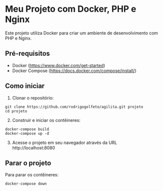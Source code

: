 # Meu Projeto com Docker, PHP e Nginx

Este projeto utiliza Docker para criar um ambiente de desenvolvimento com PHP e Nginx.

## Pré-requisitos

- Docker (https://www.docker.com/get-started)
- Docker Compose (https://docs.docker.com/compose/install/)

## Como iniciar

1. Clonar o repositório:
```
git clone https://github.com/rodrigogolfeto/agilita.git projeto
cd projeto
```

2. Construir e iniciar os contêineres:
```
docker-compose build
docker-compose up -d
```

3. Acesse o projeto em seu navegador através da URL http://localhost:8080

## Parar o projeto

Para parar os contêineres:
```
docker-compose down
```